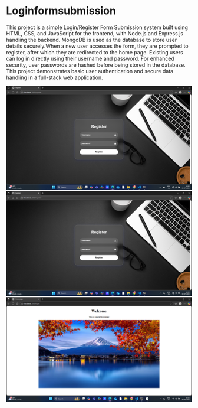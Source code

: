 # Loginformsubmission
This project is a simple Login/Register Form Submission system built using HTML, CSS, and JavaScript for the frontend, with Node.js and Express.js handling the backend.
MongoDB is used as the database to store user details securely.When a new user accesses the form, they are prompted to register, after which they are redirected to the home page. 
Existing users can log in directly using their username and password.
For enhanced security, user passwords are hashed before being stored in the database. 
 This project demonstrates basic user authentication and secure data handling in a full-stack web application.

![image alt](https://github.com/Gopika-T2103/Loginformsubmission/blob/main/Register.png)
![image alt](https://github.com/Gopika-T2103/Loginformsubmission/blob/main/Register.png)
![image alt](https://github.com/Gopika-T2103/Loginformsubmission/blob/main/Homepage.png)


